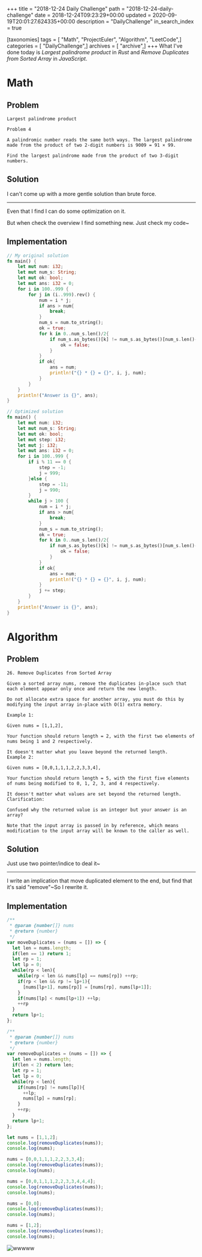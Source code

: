 +++
title = "2018-12-24 Daily Challenge"
path = "2018-12-24-daily-challenge"
date = 2018-12-24T09:23:29+00:00
updated = 2020-09-19T20:01:27.624335+00:00
description = "DailyChallenge"
in_search_index = true

[taxonomies]
tags = [ "Math", "ProjectEuler", "Algorithm", "LeetCode",]
categories = [ "DailyChallenge",]
archives = [ "archive",]
+++
What I've done today is *Largest palindrome product* in *Rust* and *Remove Duplicates from Sorted Array* in *JavaScript*.

<!--more-->

# Math

## Problem

```
Largest palindrome product

Problem 4 

A palindromic number reads the same both ways. The largest palindrome made from the product of two 2-digit numbers is 9009 = 91 × 99.

Find the largest palindrome made from the product of two 3-digit numbers.
```

## Solution

I can't come up with a more gentle solution than brute force.

---

Even that I find I can do some optimization on it.

But when check the overview I find something new. Just check my code~

## Implementation

```Rust
// My original solution
fn main() {
    let mut num: i32;
    let mut num_s: String;
    let mut ok: bool;
    let mut ans: i32 = 0;
    for i in 100..999 {
        for j in (i..999).rev() {
            num = i * j;
            if ans > num{
                break;
            }
            num_s = num.to_string();
            ok = true;
            for k in 0..num_s.len()/2{
                if num_s.as_bytes()[k] != num_s.as_bytes()[num_s.len()-k-1]{
                    ok = false;
                }
            }
            if ok{
                ans = num;
                println!("{} * {} = {}", i, j, num);
            }
        }
    }
    println!("Answer is {}", ans);
}

// Optimized solution
fn main() {
    let mut num: i32;
    let mut num_s: String;
    let mut ok: bool;
    let mut step: i32;
    let mut j: i32;
    let mut ans: i32 = 0;
    for i in 100..999 {
        if i % 11 == 0 {
            step = -1;
            j = 999;
        }else {
            step = -11;
            j = 990;
        }
        while j > 100 {
            num = i * j;
            if ans > num{
                break;
            }
            num_s = num.to_string();
            ok = true;
            for k in 0..num_s.len()/2{
                if num_s.as_bytes()[k] != num_s.as_bytes()[num_s.len()-k-1]{
                    ok = false;
                }
            }
            if ok{
                ans = num;
                println!("{} * {} = {}", i, j, num);
            }
            j += step;
        }
    }
    println!("Answer is {}", ans);
}
```

# Algorithm

## Problem

```
26. Remove Duplicates from Sorted Array

Given a sorted array nums, remove the duplicates in-place such that each element appear only once and return the new length.

Do not allocate extra space for another array, you must do this by modifying the input array in-place with O(1) extra memory.

Example 1:

Given nums = [1,1,2],

Your function should return length = 2, with the first two elements of nums being 1 and 2 respectively.

It doesn't matter what you leave beyond the returned length.
Example 2:

Given nums = [0,0,1,1,1,2,2,3,3,4],

Your function should return length = 5, with the first five elements of nums being modified to 0, 1, 2, 3, and 4 respectively.

It doesn't matter what values are set beyond the returned length.
Clarification:

Confused why the returned value is an integer but your answer is an array?

Note that the input array is passed in by reference, which means modification to the input array will be known to the caller as well.
```

## Solution

Just use two pointer/indice to deal it~

---

I write an implication that move duplicated element to the end, but find that it's said "remove"~So I rewrite it.

## Implementation

```javascript
/**
 * @param {number[]} nums
 * @return {number}
 */
var moveDuplicates = (nums = []) => {
  let len = nums.length;
  if(len == 1) return 1;
  let rp = 1;
  let lp = 0;
  while(rp < len){
    while(rp < len && nums[lp] == nums[rp]) ++rp;
    if(rp < len && rp != lp+1){
      [nums[lp+1], nums[rp]] = [nums[rp], nums[lp+1]];
    }
    if(nums[lp] < nums[lp+1]) ++lp;
    ++rp
  }
  return lp+1;
};

/**
 * @param {number[]} nums
 * @return {number}
 */
var removeDuplicates = (nums = []) => {
  let len = nums.length;
  if(len < 2) return len;
  let rp = 1;
  let lp = 0;
  while(rp < len){
    if(nums[rp] != nums[lp]){
      ++lp;
      nums[lp] = nums[rp];
    }
    ++rp;
  }
  return lp+1;
};

let nums = [1,1,2];
console.log(removeDuplicates(nums));
console.log(nums);

nums = [0,0,1,1,1,2,2,3,3,4];
console.log(removeDuplicates(nums));
console.log(nums);

nums = [0,0,1,1,1,2,2,3,3,4,4,4];
console.log(removeDuplicates(nums));
console.log(nums);

nums = [0,0];
console.log(removeDuplicates(nums));
console.log(nums);

nums = [1,2];
console.log(removeDuplicates(nums));
console.log(nums);
```

![wwwww](1545619672492.png)